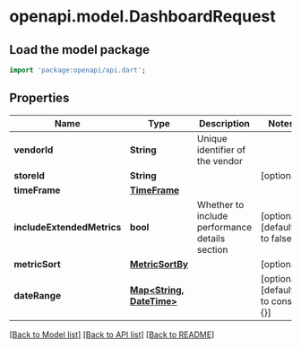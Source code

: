 # openapi.model.DashboardRequest

## Load the model package
```dart
import 'package:openapi/api.dart';
```

## Properties
Name | Type | Description | Notes
------------ | ------------- | ------------- | -------------
**vendorId** | **String** | Unique identifier of the vendor | 
**storeId** | **String** |  | [optional] 
**timeFrame** | [**TimeFrame**](TimeFrame.md) |  | 
**includeExtendedMetrics** | **bool** | Whether to include performance details section | [optional] [default to false]
**metricSort** | [**MetricSortBy**](MetricSortBy.md) |  | [optional] 
**dateRange** | [**Map<String, DateTime>**](DateTime.md) |  | [optional] [default to const {}]

[[Back to Model list]](../README.md#documentation-for-models) [[Back to API list]](../README.md#documentation-for-api-endpoints) [[Back to README]](../README.md)


